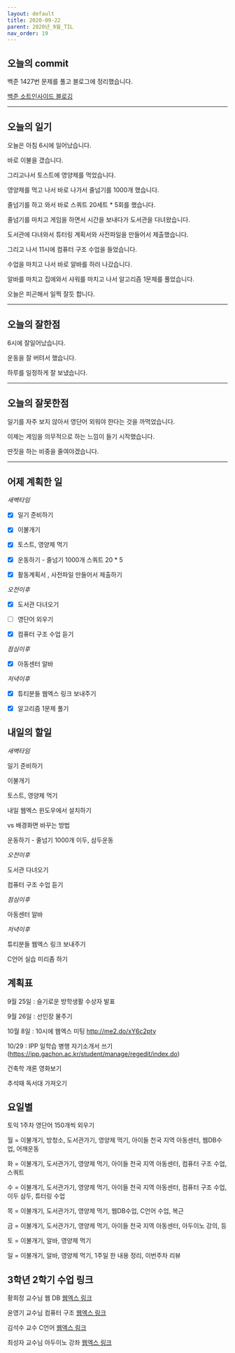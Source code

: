 ```yaml
---
layout: default
title: 2020-09-22
parent: 2020년_9월_TIL
nav_order: 19
---
```


## 오늘의 commit

백준 1427번 문제를 풀고 블로그에 정리했습니다.

[백준 소트인사이드 블로깅](https://c0dewave.github.io/docs/6-Algorithm/022-baek1427/)

---

## 오늘의 일기

오늘은 아침 6시에 일어났습니다.

바로 이불을 갰습니다.

그리고나서 토스트에 영양제를 먹었습니다.

영양제를 먹고 나서 바로 나가서 줄넘기를 1000개 했습니다.

줄넘기를 하고 와서 바로 스쿼트 20세트 * 5회를 했습니다.

줄넘기를 마치고 게임을 하면서 시간을 보내다가 도서관을 다녀왔습니다.

도서관에 다녀와서 튜터링 계획서와 사전파일을 만들어서 제출했습니다.

그리고 나서 11시에 컴퓨터 구조 수업을 들었습니다.

수업을 마치고 나서 바로 알바를 하러 나갔습니다.

알바를 마치고 집에와서 샤워를 마치고 나서 알고리즘 1문제를 풀었습니다.

오늘은 피곤해서 일찍 잘듯 합니다.

---

## 오늘의 잘한점

6시에 잘일어났습니다.

운동을 잘 버텨서 했습니다.

하루를 일정하게 잘 보냈습니다.

---

## 오늘의 잘못한점

일기를 자주 보지 않아서 영단어 외워야 한다는 것을 까먹었습니다.

이제는 게임을 의무적으로 하는 느낌이 들기 시작했습니다.

딴짓을 하는 비중을 줄여야겠습니다.

---

## 어제 계획한 일

*새벽타임*

- [X] 일기 준비하기

- [X] 이불개기

- [X] 토스트, 영양제 먹기

- [X] 운동하기 - 줄넘기 1000개 스쿼트 20 * 5

- [X] 활동계획서 , 사전파일 만들어서 제출하기

*오전이후*

- [X] 도서관 다녀오기

- [ ] 영단어 외우기

- [X] 컴퓨터 구조 수업 듣기

*점심이후*

- [X] 아동센터 알바

*저녁이후*

- [X] 튜티분들 웹엑스 링크 보내주기

- [X] 알고리즘 1문제 풀기

## 내일의 할일

*새벽타임*

일기 준비하기

이불개기

토스트, 영양제 먹기

내일 웹엑스 윈도우에서 설치하기

vs 배경화면 바꾸는 방법

운동하기 - 줄넘기 1000개 이두, 삼두운동

*오전이후*

도서관 다녀오기

컴퓨터 구조 수업 듣기

*점심이후*

아동센터 알바

*저녁이후*

튜티분들 웹엑스 링크 보내주기

C언어 실습 미리좀 하기

## 계획표

9월 25일 : 슬기로운 방학생활 수상자 발표

9월 26일 : 선인장 물주기

10월 8일 : 10시에 웹엑스 미팅 http://me2.do/xY6c2pty

10/29 : IPP 일학습 병행 자기소개서 쓰기(https://ipp.gachon.ac.kr/student/manage/regedit/index.do)

건축학 개론 영화보기

추석때 독서대 가져오기

## 요일별

토익 1주차 영단어 150개씩 외우기

월 = 이불개기, 방청소, 도서관가기, 영양제 먹기, 아이들 천국 지역 아동센터, 웹DB수업, 어깨운동

화 = 이불개기, 도서관가기, 영양제 먹기, 아이들 천국 지역 아동센터, 컴퓨터 구조 수업, 스쿼트

수 = 이불개기, 도서관가기, 영양제 먹기, 아이들 천국 지역 아동센터, 컴퓨터 구조 수업, 이두 삼두, 튜터링 수업

목 = 이불개기, 도서관가기, 영양제 먹기, 웹DB수업, C언어 수업, 복근

금 = 이불개기, 도서관가기, 영양제 먹기, 아이들 천국 지역 아동센터, 아두이노 강의, 등

토 = 이불개기, 알바, 영양제 먹기

일 = 이불개기, 알바, 영양제 먹기, 1주일 한 내용 정리, 이번주차 리뷰

## 3학년 2학기 수업 링크

황희정 교수님 웹 DB [웹엑스 링크](https://gachon.webex.com/meet/hwanghj)

윤영기 교수님 컴퓨터 구조 [웹엑스 링크](http://gachon.webex.com/meet/ykyoon)

김석수 교수 C언어 [웹엑스 링크](http://gachon.webex.com/meet/sskim)

최성자 교수님 아두이노 강좌 [웹엑스 링크](https://gachon.webex.com/meet/artchoi0g)
